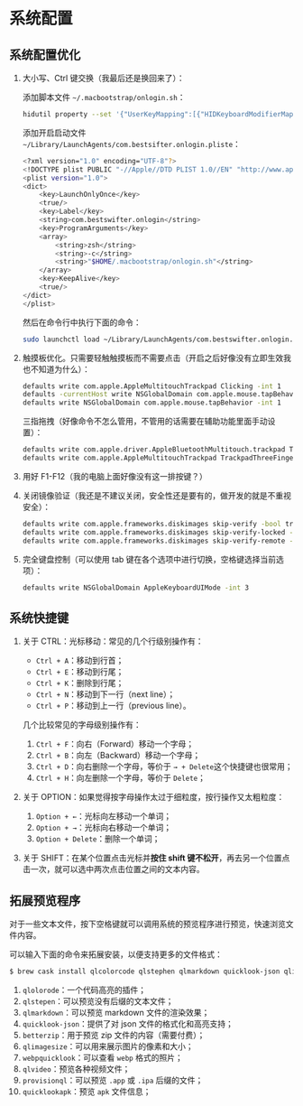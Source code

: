 #  系统配置

## 系统配置优化

1. 大小写、Ctrl 键交换（我最后还是换回来了）：

   添加脚本文件 `~/.macbootstrap/onlogin.sh`：

   ```bash
   hidutil property --set '{"UserKeyMapping":[{"HIDKeyboardModifierMappingSrc":0x700000039,"HIDKeyboardModifierMappingDst":0x7000000E0},{"HIDKeyboardModifierMappingSrc":0x7000000E0,"HIDKeyboardModifierMappingDst":0x700000039}]}'
   ```

    添加开启启动文件 `~/Library/LaunchAgents/com.bestsifter.onlogin.pliste`：

   ```bash
   <?xml version="1.0" encoding="UTF-8"?>
   <!DOCTYPE plist PUBLIC "-//Apple//DTD PLIST 1.0//EN" "http://www.apple.com/DTDs/PropertyList-1.0.dtd">
   <plist version="1.0">
   <dict>
       <key>LaunchOnlyOnce</key>
       <true/>
       <key>Label</key>
       <string>com.bestswifter.onlogin</string>
       <key>ProgramArguments</key>
       <array>
           <string>zsh</string>
           <string>-c</string>
           <string>"$HOME/.macbootstrap/onlogin.sh"</string>
       </array>
       <key>KeepAlive</key>
       <true/>
   </dict>
   </plist>
   ```

   然后在命令行中执行下面的命令：

   ```bash
   sudo launchctl load ~/Library/LaunchAgents/com.bestswifter.onlogin.plist
   ```

2. 触摸板优化。只需要轻触触摸板而不需要点击（开启之后好像没有立即生效我也不知道为什么）：

   ```bash
   defaults write com.apple.AppleMultitouchTrackpad Clicking -int 1
   defaults -currentHost write NSGlobalDomain com.apple.mouse.tapBehavior -int 1
   defaults write NSGlobalDomain com.apple.mouse.tapBehavior -int 1
   ```

   三指拖拽（好像命令不怎么管用，不管用的话需要在辅助功能里面手动设置）：

   ```bash
   defaults write com.apple.driver.AppleBluetoothMultitouch.trackpad TrackpadThreeFingerDrag -bool true
   defaults write com.apple.AppleMultitouchTrackpad TrackpadThreeFingerDrag -bool true
   ```

3. 用好 F1-F12（我的电脑上面好像没有这一排按键？）

4. 关闭镜像验证（我还是不建议关闭，安全性还是要有的，做开发的就是不重视安全）：

   ```bash
   defaults write com.apple.frameworks.diskimages skip-verify -bool true
   defaults write com.apple.frameworks.diskimages skip-verify-locked -bool true
   defaults write com.apple.frameworks.diskimages skip-verify-remote -bool true
   ```

5. 完全键盘控制（可以使用 tab 键在各个选项中进行切换，空格键选择当前选项）：

   ```bash
   defaults write NSGlobalDomain AppleKeyboardUIMode -int 3
   ```

## 系统快捷键

1. 关于 CTRL：光标移动：常见的几个行级别操作有：

   - `Ctrl + A`：移动到行首；
   - `Ctrl + E`：移动到行尾；
   - `Ctrl + K`：删除到行尾；
   - `Ctrl + N`：移动到下一行（next line）；
   - `Ctrl + P`：移动到上一行（previous line）。

   几个比较常见的字母级别操作有：

   1. `Ctrl + F`：向右（Forward）移动一个字母；
   2. `Ctrl + B`：向左（Backward）移动一个字母；
   3. `Ctrl + D`：向右删除一个字母，等价于 `→ + Delete`这个快捷键也很常用；
   4. `Ctrl + H`：向左删除一个字母，等价于 `Delete`；

2. 关于 OPTION：如果觉得按字母操作太过于细粒度，按行操作又太粗粒度：

   1. `Option + ←`：光标向左移动一个单词；
   2. `Option + →`：光标向右移动一个单词；
   3. `Option + Delete`：删除一个单词；

3. 关于 SHIFT：在某个位置点击光标并**按住 shift 键不松开**，再去另一个位置点击一次，就可以选中两次点击位置之间的文本内容。

## 拓展预览程序

对于一些文本文件，按下空格键就可以调用系统的预览程序进行预览，快速浏览文件内容。

可以输入下面的命令来拓展安装，以便支持更多的文件格式：

```bash
$ brew cask install qlcolorcode qlstephen qlmarkdown quicklook-json qlimagesize webpquicklook qlvideo provisionql quicklookapk
```

1. `qlolorode`：一个代码高亮的插件；
2. `qlstepen`：可以预览没有后缀的文本文件；
3. `qlmarkdown`：可以预览 markdown 文件的渲染效果；
4. `quicklook-json`：提供了对 json 文件的格式化和高亮支持；
5. `betterzip`：用于预览 zip 文件的内容（需要付费）；
6. `qlimagesize`：可以用来展示图片的像素和大小；
7. `webpquicklook`：可以查看 `webp` 格式的照片；
8. `qlvideo`：预览各种视频文件；
9. `provisionql`：可以预览 `.app` 或 `.ipa` 后缀的文件；
10. `quicklookapk`：预览 `apk` 文件信息；